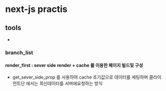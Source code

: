 # next-js practis 

## tools
-

### branch_list

#### render_first : sever side render + cache 를 이용한 페이지 빌드및 구성

- get_sever_side_prop 를 사용하여 cache 초기값으로 데이터를 세팅하며 
  클라이언트단 에서는 최신데이터를 서버에요청하는 방식